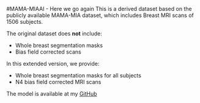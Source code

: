 #MAMA-MIAAI - Here we go again
This is a derived dataset based on the publicly available MAMA-MIA dataset, which includes Breast MRI scans of 1506 subjects.

The original dataset does <b>not</b> include:
- Whole breast segmentation masks
- Bias field corrected scans

In this extended version, we provide:
- Whole breast segmentation masks for all subjects
- N4 bias field corrected MRI scans

The model is available at my [GitHub](https://github.com/FloXyPython/MRI_BreastSeg)
